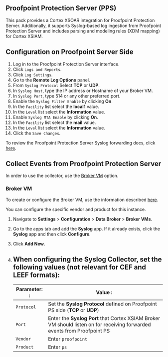
## Proofpoint Protection Server (PPS)

This pack provides a Cortex XSOAR integration for Proofpoint Protection Server.
Additionally, it supports Syslog-based log ingestion from Proofpoint Protection Server and includes parsing and modeling rules (XDM mapping) for Cortex XSIAM.

## Configuration on Proofpoint Server Side

1. Log in to the Proofpoint Protection Server interface.
2. Click `Logs and Reports`.
3. Click `Log Settings`.
4. Go to the **Remote Log Options** panel.
5. From `Syslog Protocol` Select **TCP** or **UDP**. 
5. In `Syslog Host`, type the IP address or Hostname of your Broker VM.
6. In `Syslog Port`, type 514 or any other preferred port.
7. Enable the `Syslog Filter Enable` by clicking **On**.
8. In the `Facility` list select the **local1** value.
9. In the `Level` list select the **Information** value.
10. Enable `Syslog MTA Enable` by clicking **On**.
11. In the `Facility` list select the **mail** value.
12. In the `Level` list select the **Information** value.
13. Click the `Save Changes`.

To review the Proofpoint Protection Server Syslog forwarding docs, click [here](https://proofpoint.my.site.com/community/s/login/?ec=302&startURL=%2Fcommunity%2Fs%2Farticle%2FRemote-Syslog-Forwarding).

## Collect Events from Proofpoint Protection Server

In order to use the collector, use the [Broker VM](#broker-vm) option.

### Broker VM

To create or configure the Broker VM, use the information described [here](https://docs-cortex.paloaltonetworks.com/r/Cortex-XDR/Cortex-XDR-Documentation/Set-up-and-configure-Broker-VM).

You can configure the specific vendor and product for this instance.

1. Navigate to **Settings** > **Configuration** > **Data Broker** > **Broker VMs**. 
2. Go to the apps tab and add the **Syslog** app. If it already exists, click the **Syslog** app and then click **Configure**.
3. Click **Add New**.

4. When configuring the Syslog Collector, set the following values **(not relevant for CEF and LEEF formats)**:
    -----------------------------------------------------------------------------------------------------------------------------------------------------------

    | Parameter: :            | Value :                                                                                                                       |
    |-------------------------|-------------------------------------------------------------------------------------------------------------------------------|                 
    | `Protocol`              | Set the **Syslog Protocol** defined on Proofpoint PS side (**TCP** or **UDP**)                                                |
    | `Port`                  | Enter the **Syslog Port** that Cortex XSIAM Broker VM should listen on for receiving forwarded events from Proofpoint PS      |
    | `Vendor`                | Enter `proofpoint`                                                                                                            |
    | `Product`               | Enter `ps`                                                                                                                    |